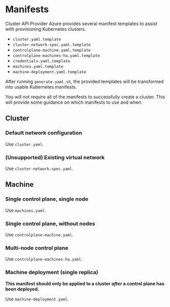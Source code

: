 # Manifests

Cluster API Provider Azure provides several manifest templates to assist with provisioning Kubernetes clusters.

- `cluster.yaml.template`
- `cluster-network-spec.yaml.template`
- `controlplane-machine.yaml.template`
- `controlplane-machines-ha.yaml.template`
- `credentials.yaml.template`
- `machines.yaml.template`
- `machine-deployment.yaml.template`

After running `generate-yaml.sh`, the provided templates will be transformed into usable Kubernetes manifests.

You will not require all of the manifests to successfully create a cluster.
This will provide some guidance on which manifests to use and when.

## Cluster

### Default network configuration

Use `cluster.yaml`.

### (Unsupported) Existing virtual network

Use `cluster-network-spec.yaml`.


## Machine

### Single control plane, single node

Use `machines.yaml`.

### Single control plane, without nodes

Use `controlplane-machine.yaml`.

### Multi-node control plane

Use `controlplane-machines-ha.yaml`.

### Machine deployment (single replica)

**This manifest should only be applied to a cluster _after_ a control plane has been deployed.**

Use `machine-deployment.yaml`.
